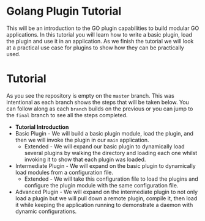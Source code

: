 # Golang Plugin Tutorial

This will be an introduction to the GO plugin capabilities to build modular GO applications. In this tutorial you will learn how to write a basic plugin, load the plugin and use it in an application. As we finish the tutorial we will look at a practical use case for plugins to show how they can be practically used.

# Tutorial

As you see the repository is empty on the `master` branch. This was intentional as each branch shows the steps that will be taken below. You can follow along as each `branch` builds on the previous or you can jump to the `final` branch to see all the steps completed.

* **Tutorial Introduction**
* Basic Plugin - We will build a basic plugin module, load the plugin, and then we will invoke the plugin in our `main` application.
  * Extended - We will expand our basic plugin to dynamically load several plugins by walking the directory and loading each one whilst invoking it to show that each plugin was loaded.
* Intermediate Plugin - We will expand on the basic plugin to dynamically load modules from a configuration file.
  * Extended - We will take this configuration file to load the plugins and configure the plugin module with the same configuration file.
* Advanced Plugin - We will expand on the intermediate plugin to not only load a plugin but we will pull down a remote plugin, compile it, then load it while keeping the application running to demonstrate a daemon with dynamic configurations.